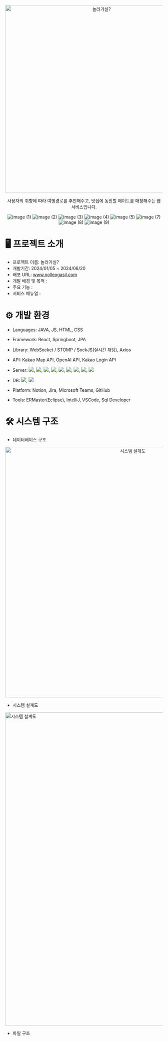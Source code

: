 <div align="center">

<img src="https://github.com/fourroro/nolleogasil_backend/blob/chon/README_images/banner.jpg" alt="놀러가실?" width="600px" />


사용자의 취향에 따라 여행경로를 추천해주고, 맛집에 동반할 메이트를 매칭해주는 웹 서비스입니다.

![image (1)](https://github.com/user-attachments/assets/2d7a2ac4-8142-4f00-9a04-eb7d1c97c499)
![image (2)](https://github.com/user-attachments/assets/115dadb1-ce68-4a39-a86b-6e953606ad97)
![image (3)](https://github.com/user-attachments/assets/f6071a6a-e644-4e28-a95e-3dfcfced44b7)
![image (4)](https://github.com/user-attachments/assets/954dbc16-fb5a-42a5-b8d6-7c18284babd0)
![image (5)](https://github.com/user-attachments/assets/6a571716-8298-46a2-817a-3858709f410a)
![image (7)](https://github.com/user-attachments/assets/76cbac91-1143-41ef-9f85-e67e05d71eef)
![image (8)](https://github.com/user-attachments/assets/a8f7c42c-44f8-4d70-af2b-9a767f1dcff3)
![image (9)](https://github.com/user-attachments/assets/69d4a3de-4758-4295-a7ee-8ac9677fdd87)

</div>

# 🖥 프로젝트 소개


+ 프로젝트 이름: 놀러가실?
+ 개발기간: 2024/01/05 ~ 2024/06/20
+ 배포 URL: www.nolleogasil.com
+ 개발 배경 및 목적 : 
+ 주요 기능 : 
+ 서비스 메뉴얼 : 


# ⚙ 개발 환경


+ Languages: JAVA, JS, HTML, CSS
+ Framework: React, Springboot, JPA
+ Library: WebSocket / STOMP / SockJS(실시간 채팅), Axios
+ API: Kakao Map API, OpenAI API, Kakao Login API
+ Server:
  <img src="https://img.shields.io/badge/Rabbitmq(메세지 브로커 서버)-FF6600?style=flat&logo=rabbitmq&logoColor=white"/>,
  <img src="https://img.shields.io/badge/Amazon EC2-FF9900?style=flat&logo=amazonec2&logoColor=white"/>,
  <img src="https://img.shields.io/badge/AWS ELB-8C4FFF?style=flat&logo=awselasticloadbalancing&logoColor=white"/>,
  <img src="https://img.shields.io/badge/Amazon Route53-8C4FFF?style=flat&logo=amazonroute53&logoColor=white"/>,
  <img src="https://img.shields.io/badge/AWS Certificate Manager-C925D1?style=flat&logoColor=white"/>,
  <img src="https://img.shields.io/badge/Amazon ElastiCache-C925D1?style=flat&logo=amazonelasticache&logoColor=white"/>,
  <img src="https://img.shields.io/badge/Docker-2496ED?style=flat&logo=Docker&logoColor=white"/>,
  <img src="https://img.shields.io/badge/jenkins(배포용 서버)-E06666?style=flat&logo=jenkins&logoColor=white"/>,
  <img src="https://img.shields.io/badge/nginx(웹 서버)-67c83b?style=flat&logo=nginx&logoColor=white"/>
  
+ DB:
  <img src="https://img.shields.io/badge/ORACLE-F80000?style=flat&logo=oracle&logoColor=white"/>,
  <img src="https://img.shields.io/badge/redis(세션 클러스터링)-cc0000?style=flat&logo=redis&logoColor=white"/>
+ Platform: Notion, Jira, Microsoft Teams, GitHub
+ Tools: ERMaster(Eclipse), IntelliJ, VSCode, Sql Developer


# 🛠 시스템 구조


+ 데이터베이스 구조
<div align="center">
  <img src="https://github.com/fourroro/nolleogasil_backend/blob/chon/README_images/DB_Schema.png" alt="시스템 설계도" width="800px" />
</div><p/>


+ 시스템 설계도
<img src="https://github.com/fourroro/nolleogasil_backend/blob/chon/README_images/system_architecture.jpg" alt="시스템 설계도" width="1000px" />


+ 파일 구조
